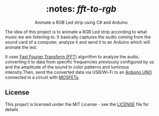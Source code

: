 <div align="center">
  <h1>
    :notes: <i>fft-to-rgb</i>
  </h1>

  <p>
    Animate a RGB Led strip using C# and Arduino
  </p>
</div>

The idea of this project is to animate a RGB Led strip according to what music we are listening to. It basically captures the audio coming from the sound card of a computer, analyze it and send it to an Arduino which will animate the led.

It uses [Fast Fourier Transform (FFT)](https://en.wikipedia.org/wiki/Fast_Fourier_transform) algorithm to analyze the audio, converting it to data from specific frequencies previously configured by us and the amplitude of the sound in color patterns and luminous intensity.Then, send the converted data via USB/Wi-Fi to an [Arduino UNO](https://store.arduino.cc/usa/arduino-uno-rev3) connected in a circuit with [MOSFETs](https://en.wikipedia.org/wiki/MOSFET).

## License

This project is licensed under the MIT License - see the [LICENSE](LICENSE) file for details
